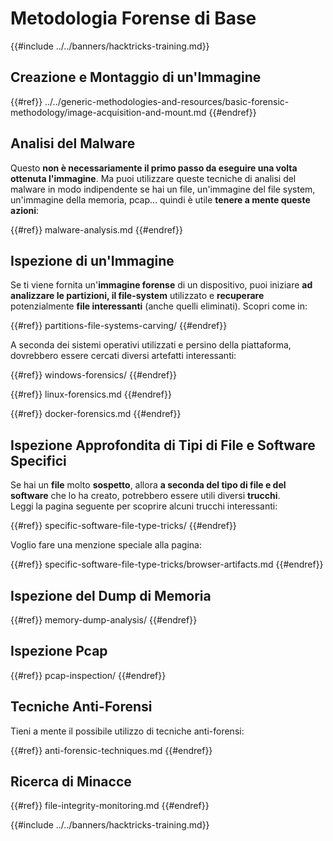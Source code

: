# Metodologia Forense di Base

{{#include ../../banners/hacktricks-training.md}}

## Creazione e Montaggio di un'Immagine

{{#ref}}
../../generic-methodologies-and-resources/basic-forensic-methodology/image-acquisition-and-mount.md
{{#endref}}

## Analisi del Malware

Questo **non è necessariamente il primo passo da eseguire una volta ottenuta l'immagine**. Ma puoi utilizzare queste tecniche di analisi del malware in modo indipendente se hai un file, un'immagine del file system, un'immagine della memoria, pcap... quindi è utile **tenere a mente queste azioni**:

{{#ref}}
malware-analysis.md
{{#endref}}

## Ispezione di un'Immagine

Se ti viene fornita un'**immagine forense** di un dispositivo, puoi iniziare **ad analizzare le partizioni, il file-system** utilizzato e **recuperare** potenzialmente **file interessanti** (anche quelli eliminati). Scopri come in:

{{#ref}}
partitions-file-systems-carving/
{{#endref}}

A seconda dei sistemi operativi utilizzati e persino della piattaforma, dovrebbero essere cercati diversi artefatti interessanti:

{{#ref}}
windows-forensics/
{{#endref}}

{{#ref}}
linux-forensics.md
{{#endref}}

{{#ref}}
docker-forensics.md
{{#endref}}

## Ispezione Approfondita di Tipi di File e Software Specifici

Se hai un **file** molto **sospetto**, allora **a seconda del tipo di file e del software** che lo ha creato, potrebbero essere utili diversi **trucchi**.\
Leggi la pagina seguente per scoprire alcuni trucchi interessanti:

{{#ref}}
specific-software-file-type-tricks/
{{#endref}}

Voglio fare una menzione speciale alla pagina:

{{#ref}}
specific-software-file-type-tricks/browser-artifacts.md
{{#endref}}

## Ispezione del Dump di Memoria

{{#ref}}
memory-dump-analysis/
{{#endref}}

## Ispezione Pcap

{{#ref}}
pcap-inspection/
{{#endref}}

## **Tecniche Anti-Forensi**

Tieni a mente il possibile utilizzo di tecniche anti-forensi:

{{#ref}}
anti-forensic-techniques.md
{{#endref}}

## Ricerca di Minacce

{{#ref}}
file-integrity-monitoring.md
{{#endref}}

{{#include ../../banners/hacktricks-training.md}}
